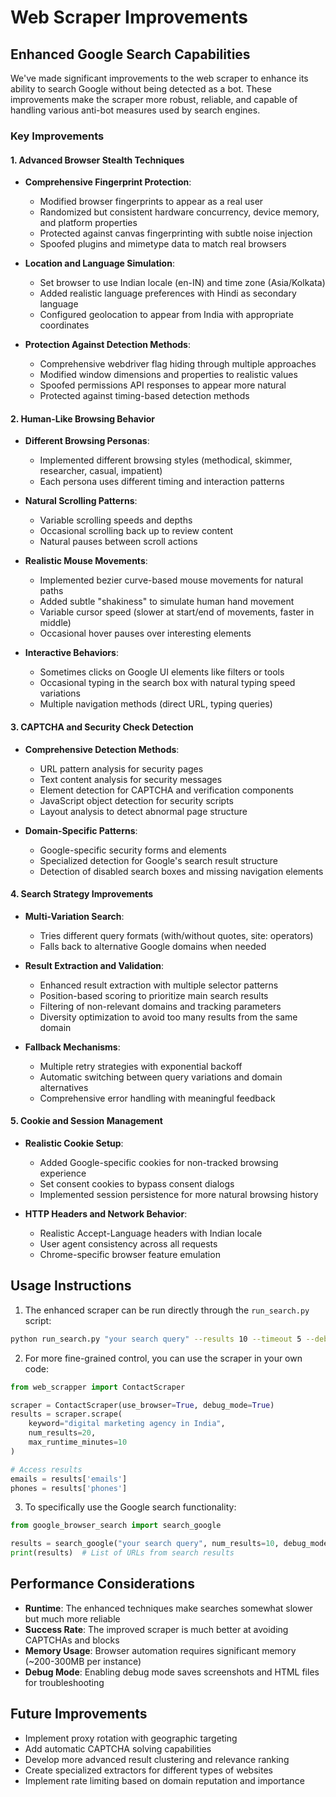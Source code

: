 # Web Scraper Improvements

## Enhanced Google Search Capabilities

We've made significant improvements to the web scraper to enhance its ability to search Google without being detected as a bot. These improvements make the scraper more robust, reliable, and capable of handling various anti-bot measures used by search engines.

### Key Improvements

#### 1. Advanced Browser Stealth Techniques

- **Comprehensive Fingerprint Protection**:
  - Modified browser fingerprints to appear as a real user
  - Randomized but consistent hardware concurrency, device memory, and platform properties
  - Protected against canvas fingerprinting with subtle noise injection
  - Spoofed plugins and mimetype data to match real browsers

- **Location and Language Simulation**:
  - Set browser to use Indian locale (en-IN) and time zone (Asia/Kolkata)
  - Added realistic language preferences with Hindi as secondary language
  - Configured geolocation to appear from India with appropriate coordinates

- **Protection Against Detection Methods**:
  - Comprehensive webdriver flag hiding through multiple approaches
  - Modified window dimensions and properties to realistic values
  - Spoofed permissions API responses to appear more natural
  - Protected against timing-based detection methods

#### 2. Human-Like Browsing Behavior

- **Different Browsing Personas**:
  - Implemented different browsing styles (methodical, skimmer, researcher, casual, impatient)
  - Each persona uses different timing and interaction patterns

- **Natural Scrolling Patterns**:
  - Variable scrolling speeds and depths
  - Occasional scrolling back up to review content
  - Natural pauses between scroll actions

- **Realistic Mouse Movements**:
  - Implemented bezier curve-based mouse movements for natural paths
  - Added subtle "shakiness" to simulate human hand movement
  - Variable cursor speed (slower at start/end of movements, faster in middle)
  - Occasional hover pauses over interesting elements

- **Interactive Behaviors**:
  - Sometimes clicks on Google UI elements like filters or tools
  - Occasional typing in the search box with natural typing speed variations
  - Multiple navigation methods (direct URL, typing queries)

#### 3. CAPTCHA and Security Check Detection

- **Comprehensive Detection Methods**:
  - URL pattern analysis for security pages
  - Text content analysis for security messages
  - Element detection for CAPTCHA and verification components
  - JavaScript object detection for security scripts
  - Layout analysis to detect abnormal page structure

- **Domain-Specific Patterns**:
  - Google-specific security forms and elements
  - Specialized detection for Google's search result structure
  - Detection of disabled search boxes and missing navigation elements

#### 4. Search Strategy Improvements

- **Multi-Variation Search**:
  - Tries different query formats (with/without quotes, site: operators)
  - Falls back to alternative Google domains when needed

- **Result Extraction and Validation**:
  - Enhanced result extraction with multiple selector patterns
  - Position-based scoring to prioritize main search results
  - Filtering of non-relevant domains and tracking parameters
  - Diversity optimization to avoid too many results from the same domain

- **Fallback Mechanisms**:
  - Multiple retry strategies with exponential backoff
  - Automatic switching between query variations and domain alternatives
  - Comprehensive error handling with meaningful feedback

#### 5. Cookie and Session Management

- **Realistic Cookie Setup**:
  - Added Google-specific cookies for non-tracked browsing experience
  - Set consent cookies to bypass consent dialogs
  - Implemented session persistence for more natural browsing history

- **HTTP Headers and Network Behavior**:
  - Realistic Accept-Language headers with Indian locale
  - User agent consistency across all requests
  - Chrome-specific browser feature emulation

## Usage Instructions

1. The enhanced scraper can be run directly through the `run_search.py` script:

```bash
python run_search.py "your search query" --results 10 --timeout 5 --debug
```

2. For more fine-grained control, you can use the scraper in your own code:

```python
from web_scrapper import ContactScraper

scraper = ContactScraper(use_browser=True, debug_mode=True)
results = scraper.scrape(
    keyword="digital marketing agency in India",
    num_results=20,
    max_runtime_minutes=10
)

# Access results
emails = results['emails']
phones = results['phones']
```

3. To specifically use the Google search functionality:

```python
from google_browser_search import search_google

results = search_google("your search query", num_results=10, debug_mode=True)
print(results)  # List of URLs from search results
```

## Performance Considerations

- **Runtime**: The enhanced techniques make searches somewhat slower but much more reliable
- **Success Rate**: The improved scraper is much better at avoiding CAPTCHAs and blocks
- **Memory Usage**: Browser automation requires significant memory (~200-300MB per instance)
- **Debug Mode**: Enabling debug mode saves screenshots and HTML files for troubleshooting

## Future Improvements

- Implement proxy rotation with geographic targeting
- Add automatic CAPTCHA solving capabilities
- Develop more advanced result clustering and relevance ranking
- Create specialized extractors for different types of websites
- Implement rate limiting based on domain reputation and importance 